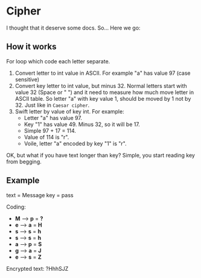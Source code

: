# Cipher

I thought that it deserve some docs. So... Here we go:

## How it works

For loop which code each letter separate.
1. Convert letter to int value in ASCII. For example "a" has value 97 (case sensitive)
1. Convert key letter to int value, but minus 32. Normal letters start with value 32 (Space or " ") and it need to measure how much move letter in ASCII table. So letter "a" with key value 1, should be moved by 1 not by 32. Just like in `Caesar cipher`.
1. Swift letter by value of key int. For example:
    * Letter "a" has value 97.
    * Key "1" has value 49. Minus 32, so it will be 17.
    * Simple 97 + 17 = 114.
    * Value of 114 is "r".
    * Voile, letter "a" encoded by key "1" is "r".

OK, but what if you have text longer than key?
Simple, you start reading key from begging.

## Example
text = Message
key = pass

Coding:
  * **M** --> **p** = **?**
  * **e** --> **a** = **H**
  * **s** --> **s** = **h**
  * **s** --> **s** = **h**
  * **a** --> **p** = **S**
  * **g** --> **a** = **J**
  * **e** --> **s** = **Z**

Encrypted text: ?HhhSJZ
